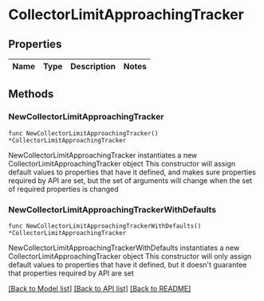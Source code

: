 # CollectorLimitApproachingTracker

## Properties

Name | Type | Description | Notes
------------ | ------------- | ------------- | -------------

## Methods

### NewCollectorLimitApproachingTracker

`func NewCollectorLimitApproachingTracker() *CollectorLimitApproachingTracker`

NewCollectorLimitApproachingTracker instantiates a new CollectorLimitApproachingTracker object
This constructor will assign default values to properties that have it defined,
and makes sure properties required by API are set, but the set of arguments
will change when the set of required properties is changed

### NewCollectorLimitApproachingTrackerWithDefaults

`func NewCollectorLimitApproachingTrackerWithDefaults() *CollectorLimitApproachingTracker`

NewCollectorLimitApproachingTrackerWithDefaults instantiates a new CollectorLimitApproachingTracker object
This constructor will only assign default values to properties that have it defined,
but it doesn't guarantee that properties required by API are set


[[Back to Model list]](../README.md#documentation-for-models) [[Back to API list]](../README.md#documentation-for-api-endpoints) [[Back to README]](../README.md)


